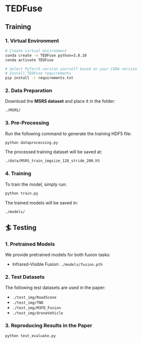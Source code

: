 
#  TEDFuse


##  Training

### 1. Virtual Environment

```bash
# Create virtual environment
conda create -n TEDFuse python=3.8.10
conda activate TEDFuse

# Select PyTorch version yourself based on your CUDA version
# Install TEDFuse requirements
pip install -r requirements.txt
```

### 2. Data Preparation

Download the **MSRS dataset**  and place it in the folder:

```bash
./MSRS/
```

### 3. Pre-Processing

Run the following command to generate the training HDF5 file:

```bash
python dataprocessing.py
```

The processed training dataset will be saved at:

```bash
./data/MSRS_train_imgsize_128_stride_200.h5
```

### 4. Training

To train the model, simply run:

```bash
python train.py
```

The trained models will be saved in:

```bash
./models/
```

## 🏄 Testing

### 1. Pretrained Models

We provide pretrained models for both fusion tasks:

- Infrared-Visible Fusion: `./models/fusion.pth`


### 2. Test Datasets

The following test datasets are used in the paper:


- `./test_img/RoadScene`
- `./test_img/TNO`
- `./test_img/M3FD_Fusion`
- `./test_img/droneVehicle`


### 3. Reproducing Results in the Paper


```bash
python test_evaluate.py
```


